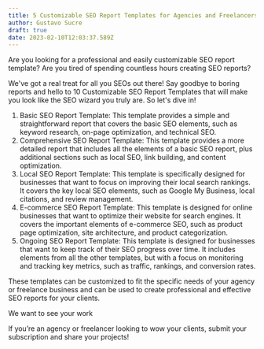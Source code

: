 ```yaml
---
title: 5 Customizable SEO Report Templates for Agencies and Freelancers
author: Gustavo Sucre
draft: true
date: 2023-02-10T12:03:37.589Z
---
```

Are you looking for a professional and easily customizable SEO report template? Are you tired of spending countless hours creating SEO reports?

We've got a real treat for all you SEOs out there! Say goodbye to boring reports and hello to 10 Customizable SEO Report Templates that will make you look like the SEO wizard you truly are. So let's dive in!

1. Basic SEO Report Template: This template provides a simple and straightforward report that covers the basic SEO elements, such as keyword research, on-page optimization, and technical SEO.
2. Comprehensive SEO Report Template: This template provides a more detailed report that includes all the elements of a basic SEO report, plus additional sections such as local SEO, link building, and content optimization.
3. Local SEO Report Template: This template is specifically designed for businesses that want to focus on improving their local search rankings. It covers the key local SEO elements, such as Google My Business, local citations, and review management.
4. E-commerce SEO Report Template: This template is designed for online businesses that want to optimize their website for search engines. It covers the important elements of e-commerce SEO, such as product page optimization, site architecture, and product categorization.
5. Ongoing SEO Report Template: This template is designed for businesses that want to keep track of their SEO progress over time. It includes elements from all the other templates, but with a focus on monitoring and tracking key metrics, such as traffic, rankings, and conversion rates.

These templates can be customized to fit the specific needs of your agency or freelance business and can be used to create professional and effective SEO reports for your clients.

We want to see your work

If you’re an agency or freelancer looking to wow your clients, submit your subscription and share your projects!